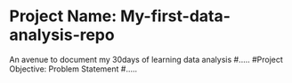 # Project Name: My-first-data-analysis-repo
An avenue to document my 30days of learning data analysis
#.....
#Project Objective: Problem Statement
#.....
